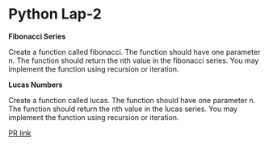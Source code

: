 # Python Lap-2 

**Fibonacci Series**

Create a function called fibonacci. The function should have one parameter n. The function should return the nth value in the fibonacci series. You may implement the function using recursion or iteration.



**Lucas Numbers**

Create a function called lucas. The function should have one parameter n. The function should return the nth value in the lucas series. You may implement the function using recursion or iteration.


[PR link](https://github.com/azez-alhoot/math-series/pull/1)